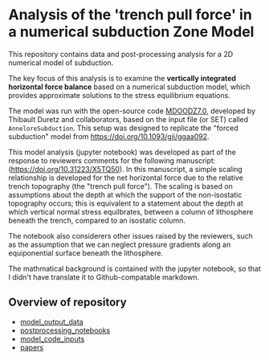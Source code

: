 #  Analysis of the 'trench pull force' in a numerical subduction Zone Model

This repository contains data and post-processing analysis for a 2D numerical model of subduction. 

The key focus of this analysis is to examine the **vertically integrated horizontal force balance** based on a numerical subduction model, which provides approximate solutions to the stress equilibrium equations.

The model was run with the open-source code [MDOODZ7.0](https://github.com/tduretz/MDOODZ7.0), developed by Thibault Duretz and collaborators, based on the input file (or SET) called `AnneloreSubduction`. This setup was designed to replicate the "forced subduction" model from https://doi.org/10.1093/gji/ggaa092. 

This model analysis (jupyter notebook) was developed as part of the response to reviewers comments for the following manuscript: (https://doi.org/10.31223/X5TQ50). In this manuscript, a simple scaling relationship is developed for the net horizontal force due to the relative trench topography (the "trench pull force"). The scaling is based on assumptions about the depth at which the support of the non-isostatic topography occurs; this is equivalent to a statement about the depth at which vertical normal stress equilbrates, between a column of lithosphere beneath the trench, compared to an isostatic column. 

The notebook also considerers other issues raised by the reviewers, such as the assumption that we can neglect pressure gradients along an equiponential surface beneath the lithosphere.

The mathmatical background is contained with the jupyter notebook, so that I didn't have translate it to Github-compatable markdown.


## Overview of repository

- [model_output_data](./model_output_data)
- [postprocessing_notebooks](./postprocessing_notebooks)
- [model_code_inputs](./model_code_inputs)
- [papers](./papers)
